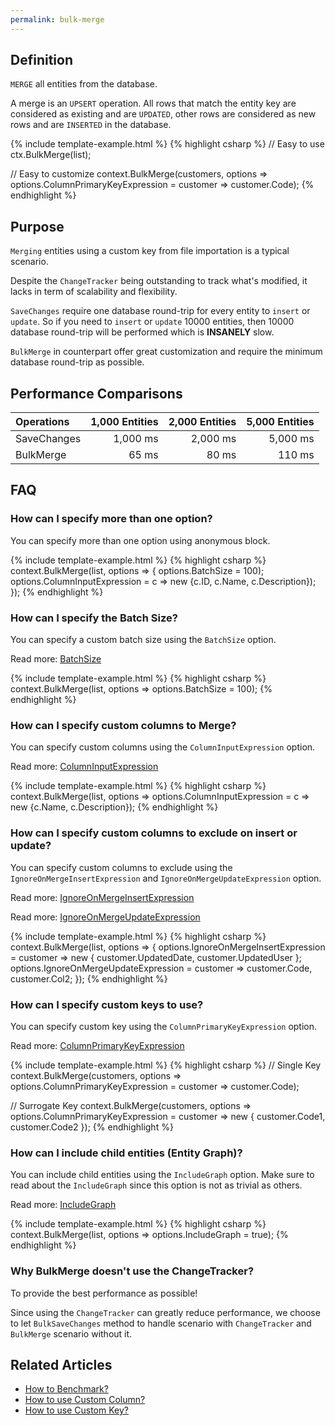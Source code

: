 ```yaml
---
permalink: bulk-merge
---
```


## Definition
`MERGE` all entities from the database.

A merge is an `UPSERT` operation. All rows that match the entity key are considered as existing and are `UPDATED`, other rows are considered as new rows and are `INSERTED` in the database. 

{% include template-example.html %} 
{% highlight csharp %}
// Easy to use
ctx.BulkMerge(list);

// Easy to customize
context.BulkMerge(customers, options => options.ColumnPrimaryKeyExpression = customer => customer.Code);
{% endhighlight %}

## Purpose
`Merging` entities using a custom key from file importation is a typical scenario.

Despite the `ChangeTracker` being outstanding to track what's modified, it lacks in term of scalability and flexibility.

`SaveChanges` require one database round-trip for every entity to `insert` or `update`. So if you need to `insert` or `update` 10000 entities, then 10000 database round-trip will be performed which is **INSANELY** slow.

`BulkMerge` in counterpart offer great customization and require the minimum database round-trip as possible.

## Performance Comparisons

| Operations      | 1,000 Entities | 2,000 Entities | 5,000 Entities |
| :-------------- | -------------: | -------------: | -------------: |
| SaveChanges     | 1,000 ms       | 2,000 ms       | 5,000 ms       |
| BulkMerge       | 65 ms          | 80 ms          | 110 ms         |

## FAQ

### How can I specify more than one option?
You can specify more than one option using anonymous block.

{% include template-example.html %} 
{% highlight csharp %}
context.BulkMerge(list, options => {
	options.BatchSize = 100);
	options.ColumnInputExpression = c => new {c.ID, c.Name, c.Description});
});
{% endhighlight %}

### How can I specify the Batch Size?
You can specify a custom batch size using the `BatchSize` option.

Read more: [BatchSize](/batch-size)

{% include template-example.html %} 
{% highlight csharp %}
context.BulkMerge(list, options => options.BatchSize = 100);
{% endhighlight %}

### How can I specify custom columns to Merge?
You can specify custom columns using the `ColumnInputExpression` option.

Read more: [ColumnInputExpression](/column-input-expression)

{% include template-example.html %} 
{% highlight csharp %}
context.BulkMerge(list, options => options.ColumnInputExpression = c => new {c.Name, c.Description});
{% endhighlight %}

### How can I specify custom columns to exclude on insert or update?
You can specify custom columns to exclude using the `IgnoreOnMergeInsertExpression` and `IgnoreOnMergeUpdateExpression` option.

Read more: [IgnoreOnMergeInsertExpression](/ignore-on-merge-insert-expression)

Read more: [IgnoreOnMergeUpdateExpression](/ignore-on-merge-update-expression)

{% include template-example.html %} 
{% highlight csharp %}
context.BulkMerge(list, options =>
	{
		options.IgnoreOnMergeInsertExpression = customer => new { customer.UpdatedDate, customer.UpdatedUser };
		options.IgnoreOnMergeUpdateExpression = customer => customer.Code, customer.Col2;
	});
{% endhighlight %}

### How can I specify custom keys to use?
You can specify custom key using the `ColumnPrimaryKeyExpression` option.

Read more: [ColumnPrimaryKeyExpression](/column-primary-key-expression)

{% include template-example.html %} 
{% highlight csharp %}
// Single Key
context.BulkMerge(customers, options => options.ColumnPrimaryKeyExpression = customer => customer.Code);

// Surrogate Key
context.BulkMerge(customers, options => options.ColumnPrimaryKeyExpression = customer => new { customer.Code1, customer.Code2 });
{% endhighlight %}

### How can I include child entities (Entity Graph)?
You can include child entities using the `IncludeGraph` option. Make sure to read about the `IncludeGraph` since this option is not as trivial as others.

Read more: [IncludeGraph](/include-graph)

{% include template-example.html %} 
{% highlight csharp %}
context.BulkMerge(list, options => options.IncludeGraph = true);
{% endhighlight %}

### Why BulkMerge doesn't use the ChangeTracker?
To provide the best performance as possible!

Since using the `ChangeTracker` can greatly reduce performance, we choose to let `BulkSaveChanges` method to handle scenario with `ChangeTracker` and `BulkMerge` scenario without it.

## Related Articles
- [How to Benchmark?](benchmark)
- [How to use Custom Column?](custom-column)
- [How to use Custom Key?](custom-key)
